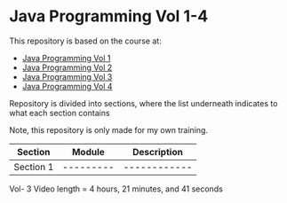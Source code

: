 # Java Programming Vol 1-4

This repository is based on the course at:
- [Java Programming Vol 1](https://www.youtube.com/playlist?list=PLnVYEpTNGNtXU7-70Zsr4gvayqHg3L5ap)  
- [Java Programming Vol 2](https://www.youtube.com/playlist?list=PLnVYEpTNGNtWpqtjh3-o9UqmlSOgh7d9a)  
- [Java Programming Vol 3](https://www.youtube.com/playlist?list=PLnVYEpTNGNtVVLAa3GH_jPLoNLFBjYkHz)  
- [Java Programming Vol 4](https://www.youtube.com/playlist?list=PLnVYEpTNGNtU6TSAVSv_Kw7pyBbYrTFQV)

Repository is divided into sections, where the list underneath indicates to what each section contains


Note, this repository is only made for my own training.


| Section   | Module    | Description  |
|-----------|-----------|--------------|
| Section 1 | --------- | ------------ |


Vol- 3 Video length =  4 hours, 21 minutes, and 41 seconds
